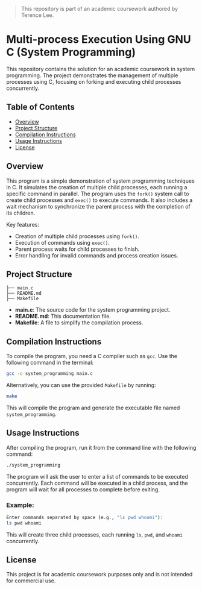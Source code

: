 > This repository is part of an academic coursework authored by Terence Lee.

# Multi-process Execution Using GNU C (System Programming)

This repository contains the solution for an academic coursework in system programming. The project demonstrates the management of multiple processes using C, focusing on forking and executing child processes concurrently.

## Table of Contents

- [Overview](#overview)
- [Project Structure](#project-structure)
- [Compilation Instructions](#compilation-instructions)
- [Usage Instructions](#usage-instructions)
- [License](#license)

## Overview

This program is a simple demonstration of system programming techniques in C. It simulates the creation of multiple child processes, each running a specific command in parallel. The program uses the `fork()` system call to create child processes and `exec()` to execute commands. It also includes a wait mechanism to synchronize the parent process with the completion of its children.

Key features:
- Creation of multiple child processes using `fork()`.
- Execution of commands using `exec()`.
- Parent process waits for child processes to finish.
- Error handling for invalid commands and process creation issues.

## Project Structure

```
├── main.c
├── README.md
├── Makefile
```

- **main.c**: The source code for the system programming project.
- **README.md**: This documentation file.
- **Makefile**: A file to simplify the compilation process.

## Compilation Instructions

To compile the program, you need a C compiler such as `gcc`. Use the following command in the terminal:

```bash
gcc -o system_programming main.c
```

Alternatively, you can use the provided `Makefile` by running:

```bash
make
```

This will compile the program and generate the executable file named `system_programming`.

## Usage Instructions

After compiling the program, run it from the command line with the following command:

```bash
./system_programming
```

The program will ask the user to enter a list of commands to be executed concurrently. Each command will be executed in a child process, and the program will wait for all processes to complete before exiting.

### Example:

```bash
Enter commands separated by space (e.g., "ls pwd whoami"):
ls pwd whoami
```

This will create three child processes, each running `ls`, `pwd`, and `whoami` concurrently.

## License

This project is for academic coursework purposes only and is not intended for commercial use.
